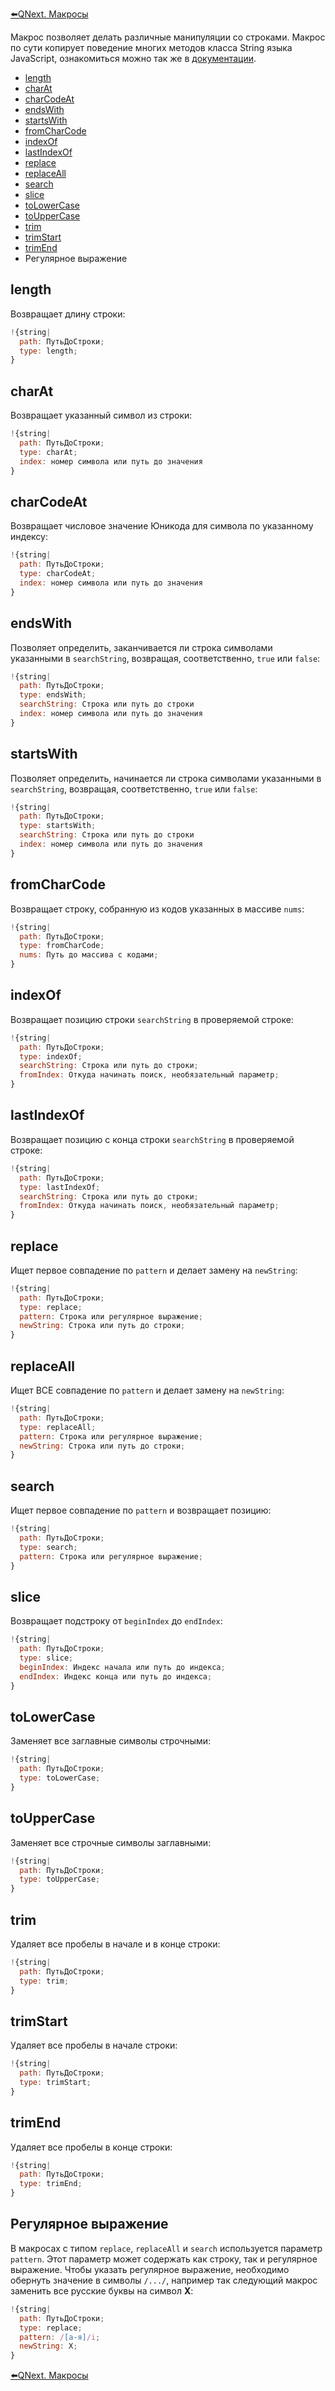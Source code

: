 
[⬅️QNext. Макросы](/docs-test/ext/macros)



Макрос позволяет делать различные манипуляции со строками. Макрос по сути копирует поведение многих методов класса String языка JavaScript, ознакомиться можно так же в [документации](https://developer.mozilla.org/ru/docs/Web/JavaScript/Reference/Global_Objects/String).


* [length](#length)
* [charAt](#charat)
* [charCodeAt](#charcodeat)
* [endsWith](#endswith)
* [startsWith](#startswith)
* [fromCharCode](#fromcharcode)
* [indexOf](#indexof)
* [lastIndexOf](#lastindexof)
* [replace](#replace)
* [replaceAll](#replaceall)
* [search](#search)
* [slice](#slice)
* [toLowerCase](#tolowercase)
* [toUpperCase](#touppercase)
* [trim](#trim)
* [trimStart](#trimstart)
* [trimEnd](#trimend)
* Регулярное выражение


## length

Возвращает длину строки:
```js 
!{string|
  path: ПутьДоСтроки;
  type: length;
}
```
## charAt

Возвращает указанный символ из строки:
```js 
!{string|
  path: ПутьДоСтроки;
  type: charAt;
  index: номер символа или путь до значения
}
```
## charCodeAt

Возвращает числовое значение Юникода для символа по указанному индексу:
```js 
!{string|
  path: ПутьДоСтроки;
  type: charCodeAt;
  index: номер символа или путь до значения
}
```
## endsWith

Позволяет определить, заканчивается ли строка символами указанными в `searchString`, возвращая, соответственно, `true` или `false`:
```js 
!{string|
  path: ПутьДоСтроки;
  type: endsWith;
  searchString: Строка или путь до строки
  index: номер символа или путь до значения
}
```
## startsWith

Позволяет определить, начинается ли строка символами указанными в `searchString`, возвращая, соответственно, `true` или `false`:
```js 
!{string|
  path: ПутьДоСтроки;
  type: startsWith;
  searchString: Строка или путь до строки
  index: номер символа или путь до значения
}
```
## fromCharCode

Возвращает строку, собранную из кодов указанных в массиве `nums`:
```js 
!{string|
  path: ПутьДоСтроки;
  type: fromCharCode;
  nums: Путь до массива с кодами;
}
```
## indexOf

Возвращает позицию строки `searchString` в проверяемой строке:
```js 
!{string|
  path: ПутьДоСтроки;
  type: indexOf;
  searchString: Строка или путь до строки;
  fromIndex: Откуда начинать поиск, необязательный параметр;
}
```
## lastIndexOf

Возвращает позицию с конца строки `searchString` в проверяемой строке:
```js 
!{string|
  path: ПутьДоСтроки;
  type: lastIndexOf;
  searchString: Строка или путь до строки;
  fromIndex: Откуда начинать поиск, необязательный параметр;
}
```
## replace

Ищет первое совпадение по `pattern` и делает замену на `newString`:
```js 
!{string|
  path: ПутьДоСтроки;
  type: replace;
  pattern: Строка или регулярное выражение;
  newString: Строка или путь до строки;
}
```
## replaceAll

Ищет ВСЕ совпадение по `pattern` и делает замену на `newString`:
```js 
!{string|
  path: ПутьДоСтроки;
  type: replaceAll;
  pattern: Строка или регулярное выражение;
  newString: Строка или путь до строки;
}
```
## search

Ищет первое совпадение по `pattern` и возвращает позицию:
```js 
!{string|
  path: ПутьДоСтроки;
  type: search;
  pattern: Строка или регулярное выражение;
}
```
## slice

Возвращает подстроку от `beginIndex` до `endIndex`:
```js 
!{string|
  path: ПутьДоСтроки;
  type: slice;
  beginIndex: Индекс начала или путь до индекса;
  endIndex: Индекс конца или путь до индекса;
}
```
## toLowerCase

Заменяет все заглавные символы строчными:
```js 
!{string|
  path: ПутьДоСтроки;
  type: toLowerCase;
}
```
## toUpperCase

Заменяет все строчные символы заглавными:
```js 
!{string|
  path: ПутьДоСтроки;
  type: toUpperCase;
}
```
## trim

Удаляет все пробелы в начале и в конце строки:
```js 
!{string|
  path: ПутьДоСтроки;
  type: trim;
}
```
## trimStart

Удаляет все пробелы в начале строки:
```js 
!{string|
  path: ПутьДоСтроки;
  type: trimStart;
}
```
## trimEnd

Удаляет все пробелы в конце строки:
```js 
!{string|
  path: ПутьДоСтроки;
  type: trimEnd;
}
```


## Регулярное выражение

В макросах с типом `replace`, `replaceAll` и `search` используется параметр `pattern`. Этот параметр может содержать как строку, так и регулярное выражение. Чтобы указать регулярное выражение, необходимо обернуть значение в символы `/.../`, например так следующий макрос заменить все русские буквы на символ **X**:
```js 
!{string|
  path: ПутьДоСтроки;
  type: replace;
  pattern: /[а-я]/i;
  newString: X;
}
```





[⬅️QNext. Макросы](/docs-test/ext/macros)
  

